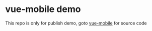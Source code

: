 # vue-mobile demo

This repo is only for publish demo, goto [vue-mobile](https://github.com/lihongxun945/vue-mobile) for source code
